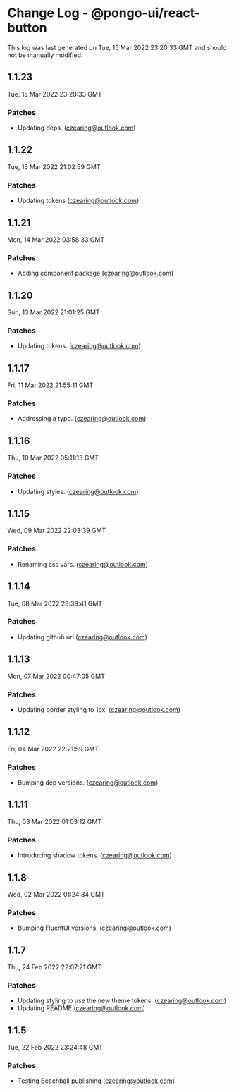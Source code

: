 # Change Log - @pongo-ui/react-button

This log was last generated on Tue, 15 Mar 2022 23:20:33 GMT and should not be manually modified.

<!-- Start content -->

## 1.1.23

Tue, 15 Mar 2022 23:20:33 GMT

### Patches

- Updating deps. (czearing@outlook.com)

## 1.1.22

Tue, 15 Mar 2022 21:02:59 GMT

### Patches

- Updating tokens (czearing@outlook.com)

## 1.1.21

Mon, 14 Mar 2022 03:58:33 GMT

### Patches

- Adding component package (czearing@outlook.com)

## 1.1.20

Sun, 13 Mar 2022 21:01:25 GMT

### Patches

- Updating tokens. (czearing@outlook.com)

## 1.1.17

Fri, 11 Mar 2022 21:55:11 GMT

### Patches

- Addressing a typo. (czearing@outlook.com)

## 1.1.16

Thu, 10 Mar 2022 05:11:13 GMT

### Patches

- Updating styles. (czearing@outlook.com)

## 1.1.15

Wed, 09 Mar 2022 22:03:39 GMT

### Patches

- Renaming css vars. (czearing@outlook.com)

## 1.1.14

Tue, 08 Mar 2022 23:39:41 GMT

### Patches

- Updating github url (czearing@outlook.com)

## 1.1.13

Mon, 07 Mar 2022 00:47:05 GMT

### Patches

- Updating border styling to 1px. (czearing@outlook.com)

## 1.1.12

Fri, 04 Mar 2022 22:21:59 GMT

### Patches

- Bumping dep versions. (czearing@outlook.com)

## 1.1.11

Thu, 03 Mar 2022 01:03:12 GMT

### Patches

- Introducing shadow tokens. (czearing@outlook.com)

## 1.1.8

Wed, 02 Mar 2022 01:24:34 GMT

### Patches

- Bumping FluentUI versions. (czearing@outlook.com)

## 1.1.7

Thu, 24 Feb 2022 22:07:21 GMT

### Patches

- Updating styling to use the new theme tokens. (czearing@outlook.com)
- Updating README (czearing@outlook.com)

## 1.1.5

Tue, 22 Feb 2022 23:24:48 GMT

### Patches

- Testing Beachball publishing (czearing@outlook.com)
